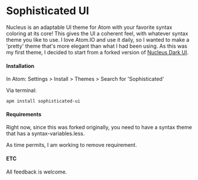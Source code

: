 # Sophisticated UI

Nucleus is an adaptable UI theme for Atom with your favorite syntax coloring at its core! This gives the UI a coherent feel, with whatever syntax theme you like to use.
I love Atom.IO and use it daily, so I wanted to make a 'pretty' theme that's more elegant than what I had been using. As this was my first theme, I decided to start from a forked version of [Nucleus Dark UI](https://github.com/ignism/nucleus-dark-ui).

#### Installation

In Atom:
Settings > Install > Themes > Search for 'Sophisticated'

Via terminal:
```
apm install sophisticated-ui
```

#### Requirements

Right now, since this was forked originally, you need to have a syntax theme that has a syntax-variables.less.

As time permits, I am working to remove requirement.

#### ETC

All feedback is welcome.
